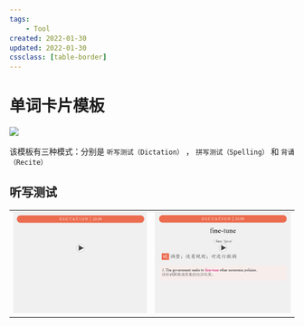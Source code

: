 ```yaml
---
tags:
    - Tool
created: 2022-01-30
updated: 2022-01-30
cssclass: [table-border]
---
```


# 单词卡片模板

![](assets/Anki/生词.apkg)

该模板有三种模式：分别是 `听写测试（Dictation）` ， `拼写测试（Spelling）` 和 `背诵 （Recite）`

## 听写测试

|                               |                                   |
| ----------------------------- | --------------------------------- |
| ![zjen'mian](assets/Anki/Untitled.png) | ![](assets/Anki/Untitled%201.png) |

